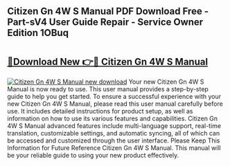 ## Citizen Gn 4W S Manual PDF Download Free - Part-sV4 User Guide Repair - Service Owner Edition 1OBuq

# <h2><a href="http://bc2834.oget.top/?id=Citizen+Gn+4W+S+Manual">🔗Download New 👉🔴 Citizen Gn 4W S Manual</a></h2>

[![Citizen Gn 4W S Manual new download](https://i.imgur.com/5g1atiW.png)](http://bc2834.oget.top/?id=Citizen+Gn+4W+S+Manual)
Your new Citizen Gn 4W S Manual is now ready to use. This user manual provides a step-by-step guide to help you get started. To ensure a successful experience with your new Citizen Gn 4W S Manual, please read this user manual carefully before use. It includes detailed instructions for product setup, as well as information on how to use its various features and capabilities. Citizen Gn 4W S Manual advanced features include multi-language support, real-time translation, customizable settings, and automatic syncing, all of which can be accessed and customized through the user interface. Please Keep This Information for Future Reference Citizen Gn 4W S Manual. This manual will be your reliable guide to using your new product effectively.
